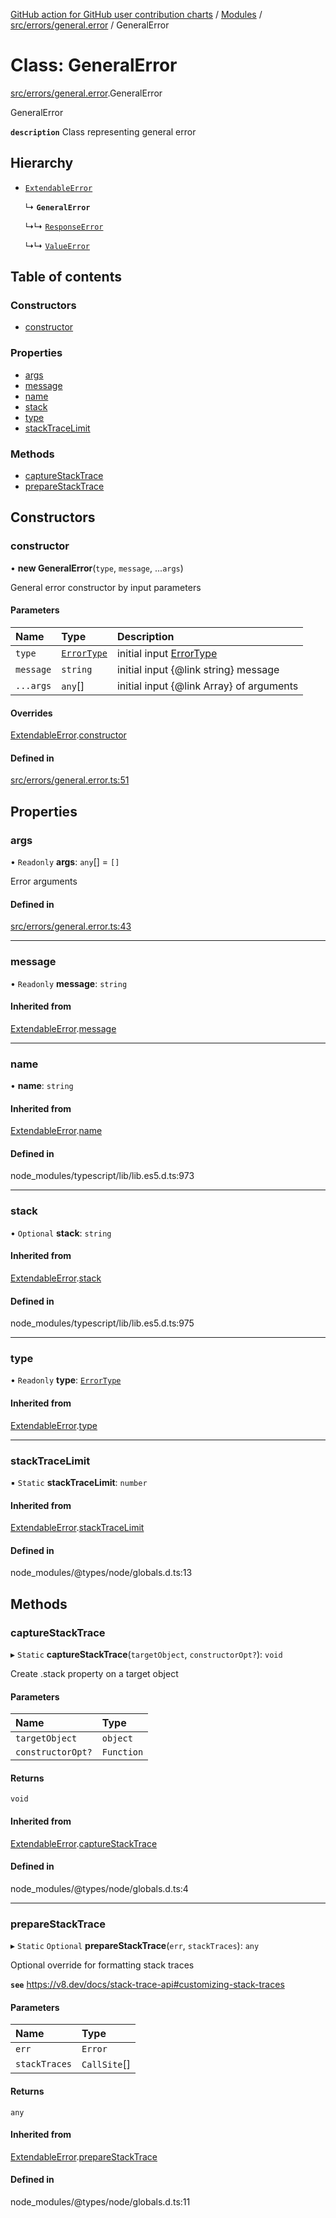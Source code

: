 [GitHub action for GitHub user contribution charts](../README.md) / [Modules](../modules.md) / [src/errors/general.error](../modules/src_errors_general_error.md) / GeneralError

# Class: GeneralError

[src/errors/general.error](../modules/src_errors_general_error.md).GeneralError

GeneralError

**`description`** Class representing general error

## Hierarchy

- [`ExtendableError`](src_errors_extendable_error.ExtendableError.md)

  ↳ **`GeneralError`**

  ↳↳ [`ResponseError`](src_errors_response_error.ResponseError.md)

  ↳↳ [`ValueError`](src_errors_value_error.ValueError.md)

## Table of contents

### Constructors

- [constructor](src_errors_general_error.GeneralError.md#constructor)

### Properties

- [args](src_errors_general_error.GeneralError.md#args)
- [message](src_errors_general_error.GeneralError.md#message)
- [name](src_errors_general_error.GeneralError.md#name)
- [stack](src_errors_general_error.GeneralError.md#stack)
- [type](src_errors_general_error.GeneralError.md#type)
- [stackTraceLimit](src_errors_general_error.GeneralError.md#stacktracelimit)

### Methods

- [captureStackTrace](src_errors_general_error.GeneralError.md#capturestacktrace)
- [prepareStackTrace](src_errors_general_error.GeneralError.md#preparestacktrace)

## Constructors

### constructor

• **new GeneralError**(`type`, `message`, ...`args`)

General error constructor by input parameters

#### Parameters

| Name | Type | Description |
| :------ | :------ | :------ |
| `type` | [`ErrorType`](../enums/typings_enum_types.ErrorType.md) | initial input [ErrorType](../enums/typings_enum_types.ErrorType.md) |
| `message` | `string` | initial input {@link string} message |
| `...args` | `any`[] | initial input {@link Array} of arguments |

#### Overrides

[ExtendableError](src_errors_extendable_error.ExtendableError.md).[constructor](src_errors_extendable_error.ExtendableError.md#constructor)

#### Defined in

[src/errors/general.error.ts:51](https://github.com/AlexRogalskiy/github-action-user-contribution/blob/8736815/src/errors/general.error.ts#L51)

## Properties

### args

• `Readonly` **args**: `any`[] = `[]`

Error arguments

#### Defined in

[src/errors/general.error.ts:43](https://github.com/AlexRogalskiy/github-action-user-contribution/blob/8736815/src/errors/general.error.ts#L43)

___

### message

• `Readonly` **message**: `string`

#### Inherited from

[ExtendableError](src_errors_extendable_error.ExtendableError.md).[message](src_errors_extendable_error.ExtendableError.md#message)

___

### name

• **name**: `string`

#### Inherited from

[ExtendableError](src_errors_extendable_error.ExtendableError.md).[name](src_errors_extendable_error.ExtendableError.md#name)

#### Defined in

node_modules/typescript/lib/lib.es5.d.ts:973

___

### stack

• `Optional` **stack**: `string`

#### Inherited from

[ExtendableError](src_errors_extendable_error.ExtendableError.md).[stack](src_errors_extendable_error.ExtendableError.md#stack)

#### Defined in

node_modules/typescript/lib/lib.es5.d.ts:975

___

### type

• `Readonly` **type**: [`ErrorType`](../enums/typings_enum_types.ErrorType.md)

#### Inherited from

[ExtendableError](src_errors_extendable_error.ExtendableError.md).[type](src_errors_extendable_error.ExtendableError.md#type)

___

### stackTraceLimit

▪ `Static` **stackTraceLimit**: `number`

#### Inherited from

[ExtendableError](src_errors_extendable_error.ExtendableError.md).[stackTraceLimit](src_errors_extendable_error.ExtendableError.md#stacktracelimit)

#### Defined in

node_modules/@types/node/globals.d.ts:13

## Methods

### captureStackTrace

▸ `Static` **captureStackTrace**(`targetObject`, `constructorOpt?`): `void`

Create .stack property on a target object

#### Parameters

| Name | Type |
| :------ | :------ |
| `targetObject` | `object` |
| `constructorOpt?` | `Function` |

#### Returns

`void`

#### Inherited from

[ExtendableError](src_errors_extendable_error.ExtendableError.md).[captureStackTrace](src_errors_extendable_error.ExtendableError.md#capturestacktrace)

#### Defined in

node_modules/@types/node/globals.d.ts:4

___

### prepareStackTrace

▸ `Static` `Optional` **prepareStackTrace**(`err`, `stackTraces`): `any`

Optional override for formatting stack traces

**`see`** https://v8.dev/docs/stack-trace-api#customizing-stack-traces

#### Parameters

| Name | Type |
| :------ | :------ |
| `err` | `Error` |
| `stackTraces` | `CallSite`[] |

#### Returns

`any`

#### Inherited from

[ExtendableError](src_errors_extendable_error.ExtendableError.md).[prepareStackTrace](src_errors_extendable_error.ExtendableError.md#preparestacktrace)

#### Defined in

node_modules/@types/node/globals.d.ts:11
